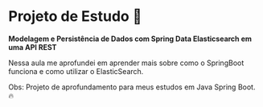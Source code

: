 # Projeto de Estudo :book: # 



**Modelagem e Persistência de Dados com Spring Data Elasticsearch em uma API REST**



Nessa aula me aprofundei em aprender mais sobre como o SpringBoot funciona e como utilizar o ElasticSearch.



Obs: Projeto de aprofundamento para meus estudos em Java Spring Boot. :fire:



